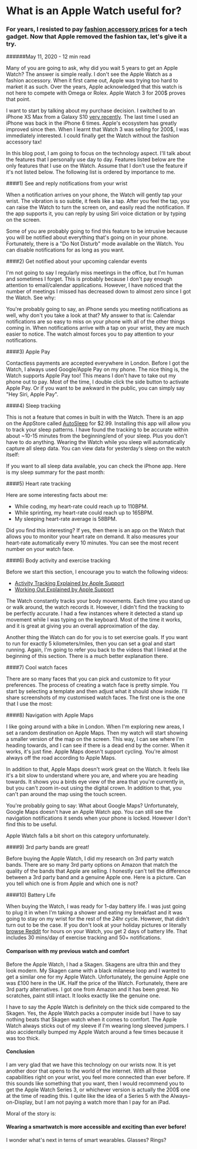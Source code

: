 # What is an Apple Watch useful for?

### For years, I resisted to pay [fashion accessory prices](https://www.theverge.com/2015/3/9/8162455/apple-watch-price-release-date-2015) for a tech gadget. Now that Apple removed the fashion tax, let's give it a try.

######May 11, 2020 - 12 min read

Many of you are going to ask, why did you wait 5 years to get an Apple Watch?
 The answer is simple really. I don't see the Apple Watch as a fashion accessory.
  When it first came out, Apple was trying too hard to market it as such. Over
   the years, Apple acknowledged that this watch is not here to compete with
    Omega or Rolex. Apple Watch 3 for 200$ proves that point.

I want to start by talking about my purchase decision. I switched to an iPhone XS
 Max from a Galaxy S10 [very recently](https://celikk.me/blog/iOSvsAndroid). The
  last time I used an iPhone was back in the iPhone 6 times. Apple's ecosystem
   has greatly improved since then. When I learnt that Watch 3 was
    selling for 200$, I was immediately interested. I could finally get the Watch
     without the fashion accessory tax!

In this blog post, I am going to focus on the technology aspect. I'll talk about
 the features that I personally use day to day. Features listed below are the only
 features that I use on the Watch. Assume that I don't use the feature if it's not listed below.
  The following list is ordered by importance to me.

####1) See and reply notifications from your wrist

When a notification arrives on your phone, the Watch will gently tap your wrist.
 The vibration is so subtle, it feels like a tap. After you feel the tap, you
  can raise the Watch to turn the screen on, and easily read the notification.
   If the app supports it, you can reply by using Siri voice dictation or by
    typing on the screen.

 <MediaCarousel folder="appleWatch" images="notificationReply.mp4,notificationReplySiri.mp4"/>

Some of you are probably going to find this feature to be intrusive because you
 will be notified about everything that's going on in your phone. Fortunately,
  there is a "Do Not Disturb" mode available on the Watch. You can disable 
  notifications for as long as you want.

####2) Get notified about your upcoming calendar events

I'm not going to say I regularly miss meetings in the office, but I'm human and
 sometimes I forget. This is probably because I don't pay enough attention to
  email/calendar applications. However, I have noticed that the number of meetings
   I missed has decreased down to almost zero since I got the Watch. See why:

 <MediaCarousel folder="appleWatch" images="calendarNotification1.jpg,calendarNotification2.jpg"/>

You're probably going to say, an iPhone sends you meeting notifications as well,
 why don't you take a look at that? My answer to that is: Calendar notifications
  are so easy to miss on your phone with all of the other things coming in.
   When notifications arrive with a tap on your wrist, they are much easier to notice. The
    watch almost forces you to pay attention to your notifications.

####3) Apple Pay

Contactless payments are accepted everywhere in London. Before I got the Watch, I always
 used Google/Apple Pay on my phone. The nice thing is, the 
 Watch supports Apple Pay too! This means I don't have to take out my phone out to
  pay. Most of the time, I double click the side button to activate Apple Pay. Or 
  if you want to be awkward in the public, you can simply say "Hey Siri, Apple Pay".

 <MediaCarousel folder="appleWatch" images="applePay1.jpg,applePay2.jpg,applePay3.jpg"/>

####4) Sleep tracking

This is not a feature that comes in built in with the Watch. There is an app on the AppStore
 called [AutoSleep](https://apps.apple.com/us/app/autosleep-track-sleep-on-watch/id1164801111)
  for $2.99. Installing this app will allow you to track your sleep
  patterns. I have found the tracking to be accurate within about ~10-15 minutes from
   the beginning/end of your sleep. Plus you don't have to do anything. Wearing
    the Watch while you sleep will automatically capture all sleep data.
     You can view data for yesterday's sleep on the watch itself:

 <MediaCarousel folder="appleWatch" images="sleepTime1.jpg,sleepTime2.jpg"/>

If you want to all sleep data available, you can check the iPhone app. Here is my sleep
summary for the past month:

 <MediaCarousel folder="appleWatch" images="sleepTrackingSleepTime.png,sleepTrackingInBedAt.png,sleepTrackingHeartrate.png"/>

####5) Heart rate tracking

Here are some interesting facts about me: 

* While coding, my heart-rate could reach up to 110BPM. 
* While sprinting, my heart-rate could reach up to 165BPM.
* My sleeping heart-rate average is 58BPM.

Did you find this interesting? If yes, then there is an app on the Watch that allows you
 to monitor your heart rate on demand. It also measures your heart-rate automatically every 10 minutes.
  You can see the most recent number on your watch face.

 <MediaCarousel folder="appleWatch" images="watchFace1.jpg,heartrate.jpg,heartrateDay.png,heartrateMonth.png"/>

####6) Body activity and exercise tracking

Before we start this section, I encourage you to watch the following videos:

* [Activity Tracking Explained by Apple Support](https://www.youtube.com/watch?v=865fgT4nxrU)
* [Working Out Explained by Apple Support](https://www.youtube.com/watch?v=OgYUkecH2UI)



The Watch constantly tracks your body movements. Each time you stand up or walk around,
 the watch records it. However, I didn't find the tracking to be perfectly accurate. I had
  a few instances where it detected a stand up movement while I was typing on the keyboard.
  Most of the time it works, and it is great at giving you an overall approximation of the day.
 
Another thing the Watch can do for you is to set exercise goals. If you want to run for exactly
5 kilometers/miles, then you can set a goal and start running. Again, I'm going to refer you back
to the videos that I linked at the beginning of this section. There is a much better explanation
there.

####7) Cool watch faces

There are so many faces that you can pick and customize to fit your preferences. The process
 of creating a watch face is pretty simple. You start by selecting a template and then
  adjust what it should show inside. I'll share screenshots of my customised watch faces. The
   first one is the one that I use the most:

 <MediaCarousel folder="appleWatch" images="watchFace1.jpg,watchFace2.jpg,watchFace3.jpg,watchFace4.jpg,watchFace5.jpg,watchFace6.jpg,watchFace7.jpg,watchFace8.jpg,watchFace9.jpg"/>

####8) Navigation with Apple Maps

I like going around with a bike in London. When I'm exploring new areas, I set a random
 destination on Apple Maps. Then my watch will start showing a smaller version of the
  map on the screen. This way, I can see where I'm heading towards, and I can see if 
  there is a dead end by the corner. When it works, it's just fine. Apple Maps doesn't
   support cycling. You're almost always off the road according to Apple Maps.

In addition to that, Apple Maps doesn't work great on the Watch. It feels like it's
 a bit slow to understand where you are, and where you are heading towards. It
 shows you a birds eye view of the area that you're currently in, but you can't zoom 
 in-out using the digital crown. In addition to that, you can't pan around the map using
  the touch screen.

You're probably going to say: What about Google Maps? Unfortunately, Google Maps doesn't
 have an Apple Watch app. You can still see the navigation notifications it sends when
  your phone is locked. However I don't find this to be useful.

Apple Watch falls a bit short on this category unfortunately.

####9) 3rd party bands are great!

Before buying the Apple Watch, I did my research on 3rd party watch bands. There are
 so many 3rd party options on Amazon that match the quality of the bands that Apple are selling.
  I honestly can't tell the difference between a 3rd party band and a genuine Apple one.
   Here is a picture. Can you tell which one is from Apple and which one is not?

 <MediaCarousel folder="appleWatch" images="bands.jpg"/>

####10) Battery Life

When buying the Watch, I was ready for 1-day battery life. I was just going to plug
 it in when I'm taking a shower and eating my breakfast and it was going to stay on my wrist
  for the rest of the 24hr cycle. However, that didn't turn out to be the case. If you don't
   look at your holiday pictures or literally [browse Reddit](https://apps.apple.com/us/app/nano-for-reddit/id1344097185) for hours on your Watch, you
    get 2 days of battery life. That includes 30 mins/day of exercise tracking and 50+
     notifications.

#### Comparison with my previous watch and comfort

Before the Apple Watch, I had a Skagen. Skagens are ultra thin and they look modern.
 My Skagen came with a black milanese loop and I wanted to get a similar one for my Apple 
 Watch. Unfortunately, the genuine Apple one was £100 here in the UK. Half the price of the
  Watch. Fortunately, there are 3rd party alternatives. I got one from
   Amazon and it has been great. No scratches, paint still intact. It looks exactly like
    the genuine one.

 <MediaCarousel folder="appleWatch" images="versusSkagen1.jpg,versusSkagen2.jpg,versusSkagen3.jpg"/>
 
I have to say the Apple Watch is definitely on the thick side compared to the Skagen.
Yes, the Apple Watch packs a computer inside but I have to say nothing beats that Skagen watch
when it comes to comfort. The Apple Watch always sticks out of my sleeve if I'm wearing long
sleeved jumpers. I also accidentally bumped my Apple Watch around
a few times because it was too thick.

<MediaCarousel folder="appleWatch" images="thickness1.jpg,thickness2.jpg"/>

#### Conclusion

I am very glad that we have this technology on our wrists now. It is yet another door that
 opens to the world of the internet. With all those capabilities right on your wrist, you
  feel more connected than ever before. If this sounds like something that you want, then
   I would recommend you to get the Apple Watch Series 3, or whichever version is actually
    the 200$ one at the time of reading this. I quite like the idea of a Series 5 with the
     Always-on-Display, but I am not paying a watch more than I pay for an iPad.

Moral of the story is: 

#### Wearing a smartwatch is more accessible and exciting than ever before!

I wonder what's next in terns of smart wearables. Glasses? Rings?

